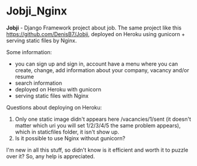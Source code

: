 # 								Jobji_Nginx

**Jobji** - Django Framework project about job. The same project like this https://github.com/DenisB7/Jobji, deployed on Heroku using gunicorn + serving static files by Nginx.

Some information:
- you can sign up and sign in, account have a menu where you can create, change, add information about your company, vacancy and/or resume
- search information
- deployed on Heroku with gunicorn
- serving static files with Nginx

Questions about deploying on Heroku:
1. Only one static image didn't appears here /vacancies/1/sent (it doesn't matter which uri you will set 1/2/3/4/5 the same problem appears), which in staticfiles folder, it isn't show up. 
2. Is it possible to use Nginx without gunicorn? 

I'm new in all this stuff, so didn't know is it efficient and worth it to puzzle over it? So, any help is appreciated.
